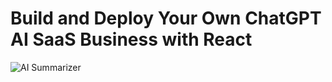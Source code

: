 # Build and Deploy Your Own ChatGPT AI SaaS Business with React
![AI Summarizer](https://i.ibb.co/NK12JG2/Thumbnail-26.png)


